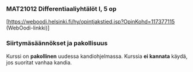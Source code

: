 ### MAT21012 Differentiaaliyhtälöt I, 5 op

[https://weboodi.helsinki.fi/hy/opintjakstied.jsp?OpinKohd=117377115 (WebOodi-linkki)]

### Siirtymäsäännökset ja pakollisuus

Kurssi on **pakollinen** uudessa kandiohjelmassa. Kurssia **ei kannata** käydä, jos suoritat vanhaa kandia. 